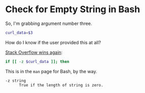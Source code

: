 # Check for Empty String in Bash

So, I'm grabbing argument number three.

```bash
curl_data=$3
```

How do I know if the user provided this at all?

[Stack Overflow wins again][1]:

```bash
if [[ -z $curl_data ]]; then
```

This is in the `man` page for Bash, by the way.

```
-z string
      True if the length of string is zero.
```

[1]:https://serverfault.com/questions/7503/how-to-determine-if-a-bash-variable-is-empty
